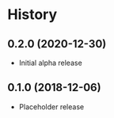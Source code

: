 History
=======


0.2.0 (2020-12-30)
------------------

- Initial alpha release


0.1.0 (2018-12-06)
------------------

- Placeholder release

